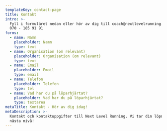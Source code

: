 ```yaml
---
templateKey: contact-page
title: Kontakt
intro: >-
  Fyll i formuläret nedan eller hör av dig till coach@nextlevelrunning.se eller
  070 - 185 91 91
forms:
  - name: Namn
    placeholder: Namn
    type: text
  - name: Organisation (om relevant)
    placeholder: Organisation (om relevant)
    type: text
  - name: Email
    placeholder: Email
    type: email
  - name: Telefon
    placeholder: Telefon
    type: tel
  - name: Vad har du på löparhjärtat?
    placeholder: Vad har du på löparhjärtat?
    type: textarea
metaTitle: Kontakt - Hör av dig idag!
metaDescription: >-
  Kontakt och kontaktuppgifter till Next Level Running. Vi tar din löpning till
  nästa nivå!
---
```


